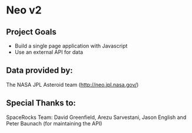 # Neo v2

## Project Goals
- Build a single page application with Javascript
- Use an external API for data


## Data provided by: 
The NASA JPL Asteroid team (http://neo.jpl.nasa.gov/)
## Special Thanks to:
SpaceRocks Team: David Greenfield, Arezu Sarvestani, Jason English and Peter Baunach (for maintaining the API)
